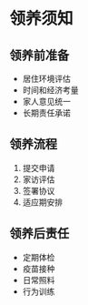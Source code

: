 # 领养须知

## 领养前准备
- 居住环境评估
- 时间和经济考量
- 家人意见统一
- 长期责任承诺

## 领养流程
1. 提交申请
2. 家访评估
3. 签署协议
4. 适应期安排

## 领养后责任
- 定期体检
- 疫苗接种
- 日常照料
- 行为训练 